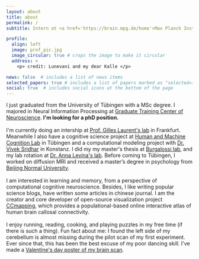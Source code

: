 ```yaml
---
layout: about
title: about
permalink: /
subtitle: Intern at <a href='https://brain.mpg.de/home'>Max Planck Institute for Brain Research</a>

profile:
  align: left
  image: prof_pic.jpg
  image_circular: true # crops the image to make it circular
  address: >
    <p> credit: Lunevani and my dear Kalle </p>

news: false  # includes a list of news items
selected_papers: true # includes a list of papers marked as "selected={true}"
social: true  # includes social icons at the bottom of the page
---
```

I just graduated from the University of Tübingen with a MSc degree. I majored in Neural Information Processing at <a href='https://www.neuroschool-tuebingen.de/'>Graduate Training Center of Neuroscience</a>. <b>I'm looking for a phD position. </b>
<br/>
<br/>
I'm currently doing an intership at <a href='https://brain.mpg.de/laurent'>Prof. Gilles Laurent's lab</a> in Frankfurt. Meanwhile I also have a cognitive science project at <a href='https://hmc-lab.com/'>Human and Machine Cognition Lab</a> in Tübingen and a computational modeling project with <a href='https://www.vivekhsridhar.com/'>Dr. Vivek Sridhar</a> in Konstanz. I did my my master's thesis at <a href='https://www.burgalossilab.com/'>Burgalossi lab</a>, and my lab rotation at <a href='https://uni-tuebingen.de/fakultaeten/mathematisch-naturwissenschaftliche-fakultaet/fachbereiche/informatik/lehrstuehle/self-organization-and-optimality-in-neuronal-networks/'>Dr. Anna Levina's lab</a>. Before coming to Tübingen, I worked on diffusion MRI and received a master’s degree in psychology from <a href='https://english.bnu.edu.cn/'>Beijing Normal University</a>. 
<br/>
<br/>
I am interested in learning and memory, from a perspective of computational cognitive neuroscience. Besides, I like writing popular science blogs, have written some articles in chinese journal. I am the creator and core developer of open-source visualization project <a href='http://ccmapping.org/'>CCmapping</a>, which provides a populational-based online interactive atlas of human brain callosal connectivity. 
<br/>
<br/>
I enjoy running, reading, cooking, and playing puzzles in my free time (if there is such a thing). Fun fact about me: I found the left side of my cerebellum is almost missing during the pilot scan of my first experiment. Ever since that, this has been the best excuse of my poor dancing skill. I've made a <a href='https://afurrybear.com/assets/img/yirong-brain-slice.jpeg'>Valentine's day poster of my brain scan</a>. 

